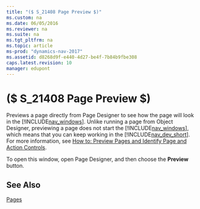 ```yaml
---
title: "($ S_21408 Page Preview $)"
ms.custom: na
ms.date: 06/05/2016
ms.reviewer: na
ms.suite: na
ms.tgt_pltfrm: na
ms.topic: article
ms-prod: "dynamics-nav-2017"
ms.assetid: d8268d9f-e440-4d27-be4f-7b84b9fbe308
caps.latest.revision: 10
manager: edupont
---
```

# ($ S_21408 Page Preview $)
Previews a page directly from Page Designer to see how the page will look in the [!INCLUDE[nav_windows](includes/nav_windows_md.md)]. Unlike running a page from Object Designer, previewing a page does not start the [!INCLUDE[nav_windows](includes/nav_windows_md.md)], which means that you can keep working in the [!INCLUDE[nav_dev_short](includes/nav_dev_short_md.md)]. For more information, see [How to: Preview Pages and Identify Page and Action Controls](../Topic/How%20to:%20Preview%20Pages%20and%20Identify%20Page%20and%20Action%20Controls.md).  
  
 To open this window, open Page Designer, and then choose the **Preview** button.  
  
## See Also  
 [Pages](Pages.md)